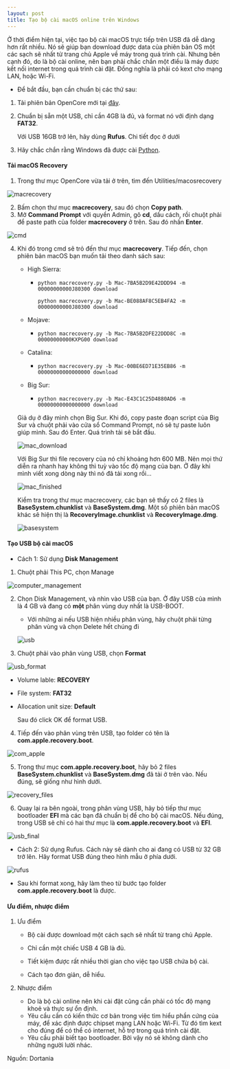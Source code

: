 ```yaml
---
layout: post
title: Tạo bộ cài macOS online trên Windows
---
```


Ở thời điểm hiện tại, việc tạo bộ cài macOS trực tiếp trên USB đã dễ dàng hơn rất nhiều. Nó sẽ giúp bạn download được data của phiên bản OS một các sạch sẽ nhất từ trang chủ Apple về máy trong quá trình cài. Nhưng bên cạnh đó, do là bộ cài online, nên bạn phải chắc chắn một điều là máy được kết nối internet trong quá trình cài đặt. Đồng nghĩa là phải có kext cho mạng LAN, hoặc Wi-Fi.

- Để bắt đầu, bạn cần chuẩn bị các thứ sau:

1. Tải phiên bản OpenCore mới tại [đây](https://github.com/acidanthera/OpenCorePkg/releases).

2. Chuẩn bị sẵn một USB, chỉ cần 4GB là đủ, và format nó với định dạng **FAT32**.

   Với USB 16GB trở lên, hãy dùng **Rufus**. Chi tiết đọc ở dưới

3. Hãy chắc chắn rằng Windows đã được cài [Python](https://www.python.org/downloads/).

#### Tải macOS Recovery

1. Trong thư mục OpenCore vừa tải ở trên, tìm đến Utilities/macosrecovery

![macrecovery](/images/macrecovery.png)

2. Bấm chọn thư mục **macrecovery**, sau đó chọn **Copy path**.
3. Mở **Command Prompt** với quyền Admin, gõ **cd**, dấu cách, rồi chuột phải để paste path của folder **macrecovery** ở trên. Sau đó nhấn **Enter**.

![cmd](/images/cmd.png)

4. Khi đó trong cmd sẽ trỏ đến thư mục **macrecovery**. Tiếp đến, chọn phiên bản macOS bạn muốn tải theo danh sách sau:

   - High Sierra:

     - ```
       python macrecovery.py -b Mac-7BA5B2D9E42DDD94 -m 00000000000J80300 download
       ```

       ```
       python macrecovery.py -b Mac-BE088AF8C5EB4FA2 -m 00000000000J80300 download
       ```

   - Mojave:

     - ```
       python macrecovery.py -b Mac-7BA5B2DFE22DDD8C -m 00000000000KXPG00 download
       ```

   - Catalina:

     - ```
       python macrecovery.py -b Mac-00BE6ED71E35EB86 -m 00000000000000000 download
       ```

   - Big Sur:

     - ```
       python macrecovery.py -b Mac-E43C1C25D4880AD6 -m 00000000000000000 download
       ```

   Giả dụ ở đây mình chọn Big Sur. Khi đó, copy paste đoạn script của Big Sur và chuột phải vào cửa sổ Command Prompt, nó sẽ tự paste luôn giúp mình. Sau đó Enter. Quá trình tải sẽ bắt đầu.

   ![mac_download](/images/mac_download.png)

   

   Với Big Sur thì file recovery của nó chỉ khoảng hơn 600 MB. Nên mọi thứ diễn ra nhanh hay không thì tuỳ vào tốc độ mạng của bạn. Ở đây khi mình viết xong dòng này thì nó đã tải xong rồi...

   ![mac_finished](/images/mac_finished.png)

   

   Kiểm tra trong thư mục macrecovery, các bạn sẽ thấy có 2 files là **BaseSystem.chunklist** và **BaseSystem.dmg**. Một số phiên bản macOS khác sẽ hiện thị là **RecoveryImage.chunklist** và **RecoveryImage.dmg**.

   ![basesystem](/images/basesystem.png)

#### Tạo USB bộ cài macOS

- Cách 1: Sử dụng **Disk Management**

1. Chuột phải This PC, chọn Manage

![computer_management](/images/computer_management.png)

2. Chọn Disk Management, và nhìn vào USB của bạn. Ở đây USB của mình là 4 GB và đang có **một** phân vùng duy nhất là USB-BOOT.

   - Với những ai nếu USB hiện nhiều phân vùng, hãy chuột phải từng phân vùng và chọn Delete hết chúng đi

   ![usb](/images/usb.png)

3. Chuột phải vào phân vùng USB, chọn **Format**

![usb_format](/images/usb_format.png)

- Volume lable: **RECOVERY**

- File system: **FAT32**

- Allocation unit size: **Default**

  Sau đó click OK để format USB.

4. Tiếp đến vào phân vùng trên USB, tạo folder có tên là **com.apple.recovery.boot**.

![com_apple](/images/com_apple.png)

5. Trong thư mục **com.apple.recovery.boot**, hãy bỏ 2 files **BaseSystem.chunklist** và **BaseSystem.dmg** đã tải ở trên vào. Nếu đúng, sẽ giống như hình dưới.

![recovery_files](/images/recovery_files.png)

6. Quay lại ra bên ngoài, trong phân vùng USB, hãy bỏ tiếp thư mục bootloader **EFI** mà các bạn đã chuẩn bị để cho bộ cài macOS. Nếu đúng, trong USB sẽ chỉ có hai thư mục là **com.apple.recovery.boot** và **EFI**.

![usb_final](/images/usb_final.png)



- Cách 2: Sử dụng Rufus. Cách này sẽ dành cho ai đang có USB từ 32 GB trở lên. Hãy format USB đúng theo hình mẫu ở phía dưới.

![rufus](/images/rufus.png)

- Sau khi format xong, hãy làm theo từ bước tạo folder **com.apple.recovery.boot** là được.

#### Ưu điểm, nhược điểm

1. Ưu điểm

   - Bộ cài được download một cách sạch sẽ nhất từ trang chủ Apple.
   - Chỉ cần một chiếc USB 4 GB là đủ.

   - Tiết kiệm được rất nhiều thời gian cho việc tạo USB chứa bộ cài.
   - Cách tạo đơn giản, dễ hiểu.

2. Nhược điểm

   - Do là bộ cài online nên khi cài đặt cũng cần phải có tốc độ mạng khoẻ và thực sự ổn định.
   - Yêu cầu cần có kiến thức cơ bản trong việc tìm hiểu phần cứng của máy, để xác định được chipset mạng LAN hoặc Wi-Fi. Từ đó tìm kext cho đúng để có thể có internet, hỗ trợ trong quá trình cài đặt.
   - Yêu cầu phải biết tạo bootloader. Bởi vậy nó sẽ không dành cho những người lười nhác.

Nguồn: Dortania
